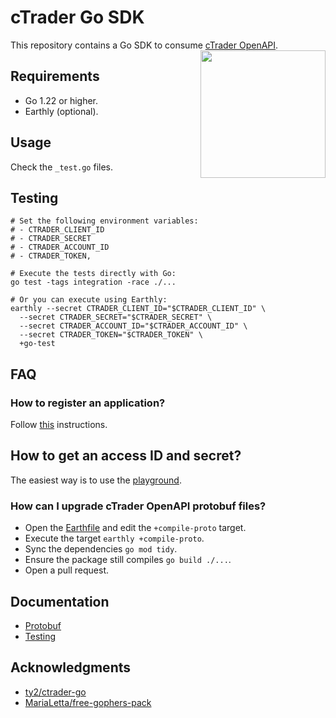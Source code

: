 # cTrader Go SDK
This repository contains a Go SDK to consume [cTrader OpenAPI](https://help.ctrader.com/open-api).
<img src="docs/gopher.svg" align="right" height="204px" width="200px" />

## Requirements
- Go 1.22 or higher.
- Earthly (optional).

## Usage
Check the `_test.go` files.

## Testing
```shell
# Set the following environment variables:
# - CTRADER_CLIENT_ID
# - CTRADER_SECRET
# - CTRADER_ACCOUNT_ID
# - CTRADER_TOKEN,

# Execute the tests directly with Go:
go test -tags integration -race ./...

# Or you can execute using Earthly:
earthly --secret CTRADER_CLIENT_ID="$CTRADER_CLIENT_ID" \
  --secret CTRADER_SECRET="$CTRADER_SECRET" \
  --secret CTRADER_ACCOUNT_ID="$CTRADER_ACCOUNT_ID" \
  --secret CTRADER_TOKEN="$CTRADER_TOKEN" \
  +go-test
```

## FAQ
### How to register an application?
Follow [this](https://help.ctrader.com/open-api/creating-new-app/#register-your-application) instructions.

## How to get an access ID and secret?
The easiest way is to use the
[playground](https://help.ctrader.com/open-api/account-authentication/#using-the-playground).

### How can I upgrade cTrader OpenAPI protobuf files?
- Open the [Earthfile](https://go.drkr.io/ctrader/blob/main/Earthfile.md) and edit the 
`+compile-proto` target.
- Execute the target `earthly +compile-proto`.
- Sync the dependencies `go mod tidy`.
- Ensure the package still compiles `go build ./...`.
- Open a pull request.

## Documentation
- [Protobuf](./docs/protobuf.md)
- [Testing](./docs/testing.md)

## Acknowledgments
* [ty2/ctrader-go](https://github.com/ty2/ctrader-go)
* [MariaLetta/free-gophers-pack](https://github.com/MariaLetta/free-gophers-pack)
